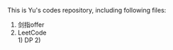 This is Yu's codes repository, including following files:
  1. 剑指offer
  2. LeetCode  
    1)  DP
    2)
